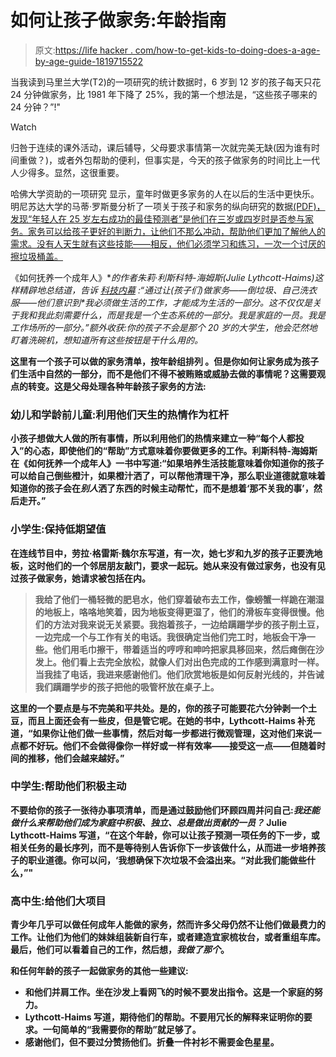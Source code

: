 # 如何让孩子做家务:年龄指南

> 原文:[https://life hacker . com/how-to-get-kids-to-doing-does-a-age-by-age-guide-1819715522](https://lifehacker.com/how-to-get-kids-to-do-chores-an-age-by-age-guide-1819715522)

当我读到马里兰大学(T2)的一项研究的统计数据时，6 岁到 12 岁的孩子每天只花 24 分钟做家务，比 1981 年下降了 25%，我的第一个想法是，“这些孩子哪来的 24 分钟？”!"

Watch

归咎于连续的课外活动，课后辅导，父母要求事情第一次就完美无缺(因为谁有时间重做？)，或者外包帮助的便利，但事实是，今天的孩子做家务的时间比上一代人少得多。显然，这很重要。

哈佛大学资助的一项研究 显示，童年时做更多家务的人在以后的生活中更快乐。明尼苏达大学的马蒂·罗斯曼分析了一项关于孩子和家务的纵向研究的数据[(PDF)，发现“年轻人在 25 岁左右成功的最佳预测者”是他们在三岁或四岁时是否参与家务。家务可以给孩子更好的判断力，让他们不那么冲动，帮助他们更加了解他人的需求。没有人天生就有这些技能——相反，他们必须学习和练习，一次一个讨厌的擦垃圾桶盖。](http://ghk.h-cdn.co/assets/cm/15/12/55071e0298a05_-_Involving-children-in-household-tasks-U-of-M.pdf)

《如何抚养一个成年人》[](https://www.amazon.com/How-Raise-Adult-Overparenting-Prepare/dp/1250093635?asc_campaign=InlineText&asc_refurl=https://lifehacker.com/how-to-get-kids-to-do-chores-an-age-by-age-guide-1819715522&asc_source=&tag=kinjalifehackerlink-20)**的作者朱莉·利斯科特-海姆斯(Julie Lythcott-Haims)这样精辟地总结道，告诉 [科技内幕](http://www.businessinsider.com/the-most-important-thing-for-kids-to-be-successful-2015-11) :“通过让(孩子们)做家务——倒垃圾、自己洗衣服——他们意识到*我必须做生活的工作，才能成为生活的一部分。*这不仅仅是关于我和我此刻需要什么，而是我是一个生态系统的一部分。我是家庭的一员。我是工作场所的一部分。”额外收获:你的孩子不会是那个 20 岁的大学生，他会茫然地盯着洗碗机，想知道所有这些按钮是干什么用的。**

**这里有一个孩子可以做的家务清单，按年龄组排列 。但是你如何让家务成为孩子们生活中自然的一部分，而不是他们不得不被贿赂或威胁去做的事情呢？这需要观点的转变。这是父母处理各种年龄孩子家务的方法:**

### **幼儿和学龄前儿童:利用他们天生的热情作为杠杆**

**小孩子想做大人做的所有事情，所以利用他们的热情来建立一种“每个人都投入”的心态，即使他们的“帮助”方式意味着你要做更多的工作。利斯科特-海姆斯在《如何抚养一个成年人》一书中写道:“如果培养生活技能意味着你知道你的孩子可以给自己倒些橙汁，如果橙汁洒了，可以帮他清理干净，那么职业道德就意味着知道你的孩子会在*别人*洒了东西的时候主动帮忙，而不是想着‘那不关我的事’，然后走开。”**

### **小学生:保持低期望值**

**在连线节目中，劳拉·格雷斯·魏尔东写道，有一次，她七岁和九岁的孩子正要洗地板，这时他们的一个邻居朋友敲门，要求一起玩。她从来没有做过家务，也没有见过孩子做家务，她请求被包括在内。**

> **我给了他们一桶轻微的肥皂水，他们穿着破布去工作，像螃蟹一样跪在潮湿的地板上，咯咯地笑着，因为地板变得更湿了，他们的滑板车变得很慢。他们的方法对我来说无关紧要。我抱着孩子，一边给蹒跚学步的孩子削土豆，一边完成一个与工作有关的电话。我很确定当他们完工时，地板会干净一些。他们用毛巾擦干，带着适当的哼哼和呻吟把家具移回来，然后瘫倒在沙发上。他们看上去完全放松，就像人们对出色完成的工作感到满意时一样。当我挂了电话，我进来感谢他们。他们欣赏地板是如何反射光线的，并告诫我们蹒跚学步的孩子把他的吸管杯放在桌子上。**

**这里的一个要点是与不完美和平共处。是的，你的孩子可能要花六分钟剥一个土豆，而且上面还会有一些皮，但是管它呢。在她的书中，Lythcott-Haims 补充道，“如果你让他们做一些事情，然后对每一步都进行微观管理，这对他们来说一点都不好玩。他们不会做得像你一样好或一样有效率——接受这一点——但随着时间的推移，他们会越来越好。”**

### **中学生:帮助他们积极主动**

**不要给你的孩子一张待办事项清单，而是通过鼓励他们环顾四周并问自己:*我还能做什么来帮助他们成为家庭中积极、独立、总是做出贡献的一员？* Julie Lythcott-Haims 写道，“在这个年龄，你可以让孩子预测一项任务的下一步，或相关任务的最长序列，而不是等待别人告诉你下一步该做什么，从而进一步培养孩子的职业道德。你可以问，‘我想确保下次垃圾不会溢出来。“对此我们能做些什么，”"**

### **高中生:给他们大项目**

**青少年几乎可以做任何成年人能做的家务，然而许多父母仍然不让他们做最费力的工作。让他们为他们的妹妹组装新自行车，或者建造宜家梳妆台，或者重组车库。最后，他们可以看着自己的工作，然后想，*我做了那个*。**

**和任何年龄的孩子一起做家务的其他一些建议:**

*   **和他们并肩工作。坐在沙发上看网飞的时候不要发出指令。这是一个家庭的努力。**
*   **Lythcott-Haims 写道，期待他们的帮助。不要用冗长的解释来证明你的要求。一句简单的“我需要你的帮助”就足够了。**
*   **感谢他们，但不要过分赞扬他们。折叠一件衬衫不需要金色星星。**